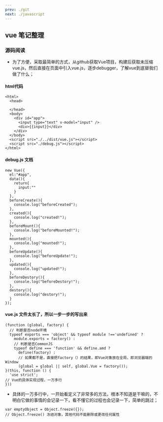 ```yaml
---
prev: ./git
next: ./javascript
---
```

## vue 笔记整理

### 源码阅读

* 为了方便，采取最简单的方式，从github获取Vue项目，构建后获取未压缩vue.js，然后直接在页面中引入vue.js，逐步debugger，了解vue到底替我们做了什么；

#### html代码

```
<html>
  <head>
    
  </head>
  <body>
    <div id="app">
      <input type="text" v-model="input" />
      <div>{{input}}</div>
    </div>
  </body>
  <script src="./../dist/vue.js"></script>
  <script src="./debug.js"></script>
</html>
```

#### debug.js 文档
```
new Vue({
  el:"#app",
  data(){
    return{
      input:""
    }
  },
  beforeCreate(){
    console.log("beforeCreated");
  },
  created(){
    console.log("created!");
  },
  beforeMount(){
    console.log("beforeMounted!");
  },
  mounted(){
    console.log("mounted!");
  },
  beforeUpdate(){
    console.log("beforeUpdate!");
  },
  updated(){
    console.log("updated!");
  },
  beforeDestory(){
    console.log("beforeDestory!");
  },
  destory(){
    console.log("destory!");
  }
});
```
#### vue.js 文件太长了，所以一步一步的写出来

```
(function (global, factory) {
  // 判断是否node环境
  typeof exports === 'object' && typeof module !=='undefined' ? 
    module.exports = factory() :
    // 判断是否CommonJS
    typeof define === 'function' && define.amd ? 
      define(factory) :
      // 如果都不是，直接把factory（）的结果，即Vue对象放在全局，即浏览器端的Window
      (global = global || self, global.Vue = factory());
}(this, function () { 
  'use strict';
// Vue的具体实现过程，一万多行
}))
```

* 具体的一万多行中，一开始看定义了非常多的方法，根本不知道是干嘛的，不明白它做的事情的会记录一下，看不懂它的过程也会记录一下，简单的跳过；

```
var emptyObject = Object.freeze({});
// Object.freeze() 冻结对象，其他代码不能删除或更改任何属性
```